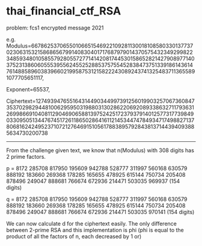 # thai_financial_ctf_RSA
problem: fcs1 encrypted message 2021

e.g.
Modulus=66786253706550106651546922109281130018108580330137737023063153215868656799140830401717687979014370575432349299822348593480105855792805572771414208174453015865282142790897714037523138606055539556245525288537575545283847375133918614361476148858960383966021995875312158222430892437413254837113655891077705651117, 

Exponent=65537, 

Ciphertext=12749394765516431449034499739125601990325706736084735370298294481006295950319880313028622069208933863271179363126998669104081129046906588139752425172379379140125773177398490330950513447674517261186502864161121453447478493471749882713780681624249523710721276469151056178838957928438137144394093885634730200738

--------------------------------------------------------------------------------------------------------
From the challenge given text, we know that n(Modulus) with 308 digits has 2 prime factors.

p = 8172 285708 817950 195609 942788 528777 311997 560168 630579 888192 183660 269368 178285 165655 478925 615144 750734 205408 878496 249047 888681 766674 672936 214471 503035 969937 (154 digits) 

q = 8172 285708 817950 195609 942788 528777 311997 560168 630579 888192 183660 269368 178285 165655 478925 615144 750734 205408 878496 249047 888681 766674 672936 214471 503035 970141 (154 digits)

We can now calculate d for the ciphertext easily. The only difference between 2-prime RSA and this implementation is phi (phi is equal to the product of all the factors of n, each decreased by 1 or)


